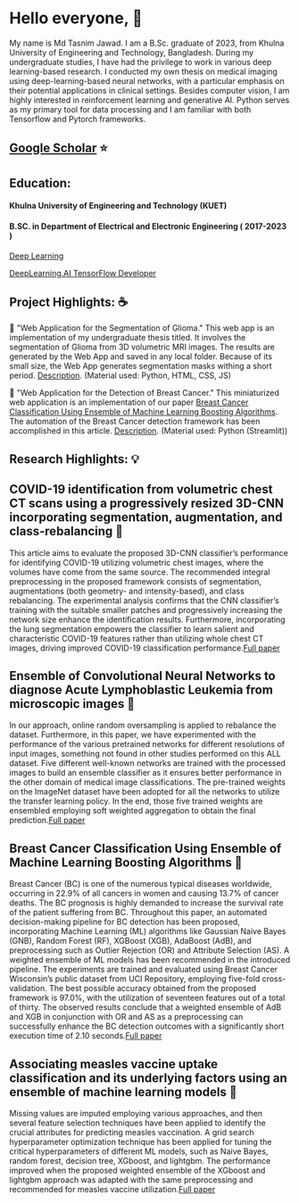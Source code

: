 
<!--
**006jawad/006jawad** is a ✨ _special_ ✨ repository because its `README.md` (this file) appears on your GitHub profile.

Here are some ideas to get you started:

- 🔭 I’m currently working on the application of Swin-Transformer.


- 🌱 I’m currently learning Django.



- 👯 I’m looking to collaborate on ...
- 🤔 I’m looking for help with ...
- 💬 Ask me about ...
- 📫 How to reach me: <https://www.facebook.com/jawad.eee06.17>
- 😄 Pronouns: ...
- ⚡ Fun fact: I also love music and I can play the guitar.
-->

# Hello everyone, :wave:
My name is Md Tasnim Jawad. I am a B.Sc. graduate of 2023, from Khulna University of Engineering and Technology, Bangladesh. During my undergraduate studies, I have had the privilege to work in various deep learning-based research. I conducted my own thesis on medical imaging using deep-learning-based neural networks, with a particular emphasis on their potential applications in clinical settings. Besides computer vision, I am highly interested in reinforcement learning and generative AI. Python serves as my primary tool for data processing and I am familiar with both Tensorflow and Pytorch frameworks.

## [Google Scholar](https://scholar.google.com/citations?view_op=list_works&hl=en&user=6VOwVbwAAAAJ)  :star:

<!-- # My Work Experience:
My Work Experience:
Various online courses were my first introduction to Deep Learning. I have been learning and practicing new skills to combat various challenges. Various blogs and online platforms like Kaggle have also been useful in learning the basics. In my University, apart from being an undergrad, I have been working as a Research Assistant under the supervision of [Kamrul Hasan](https://scholar.google.com/citations?user=36WXELIAAAAJ&hl=en) for almost two years. A part of one of my incompleted project is highlighted below. -->


## Education:

#### Khulna University of Engineering and Technology (KUET)
#### B.SC. in Department of Electrical and Electronic Engineering ( 2017-2023 )


[Deep Learning](https://coursera.org/share/11a46e0c1046b141e3d788b8e8b44478)

[DeepLearning.AI TensorFlow Developer](https://coursera.org/share/032440a89d0a56813a7e3af3d3d98afc)

## Project Highlights: :coffee:

:rocket: "Web Application for the Segmentation of Glioma."
This web app is an implementation of my undergraduate thesis titled. It involves the segmentation of Glioma from 3D volumetric MRI images. The results are generated by the Web App and saved in any local folder. Because of its small size, the Web App generates segmentation masks withing a short period. [Description](https://github.com/006jawad/GSNet). (Material used: Python, HTML, CSS, JS)

🌱 "Web Application for the Detection of Breast Cancer."
This miniaturized web application is an implementation of our paper [Breast Cancer Classification Using Ensemble of Machine Learning Boosting Algorithms](https://ieeexplore.ieee.org/abstract/document/9524617). The automation of the Breast Cancer detection framework has been accomplished in this article. [Description](https://github.com/006jawad/Breast-Cancer-Classification). (Material used: Python (Streamlit))

## Research Highlights: :bulb:
## COVID-19 identification from volumetric chest CT scans using a progressively resized 3D-CNN incorporating segmentation, augmentation, and class-rebalancing :paperclip:

This article aims to evaluate the proposed 3D-CNN classifier’s performance for identifying COVID-19 utilizing volumetric chest images, where the volumes have come from the same source. The recommended integral preprocessing in the proposed framework consists of segmentation, augmentations (both geometry- and intensity-based), and class rebalancing.  The experimental analysis confirms that the CNN classifier’s training with the suitable smaller patches and progressively increasing the network size enhance the identification results. Furthermore, incorporating the lung segmentation empowers the classifier to learn salient and characteristic COVID-19 features rather than utilizing whole chest CT images, driving improved COVID-19 classification performance.[Full paper](https://www.sciencedirect.com/science/article/pii/S235291482100191X)

## Ensemble of Convolutional Neural Networks to diagnose Acute Lymphoblastic Leukemia from microscopic images :paperclip:
In our approach, online random oversampling is applied to rebalance the dataset. Furthermore, in this paper, we have experimented with the performance of the various pretrained networks for different resolutions of input images, something not found in other studies performed on this ALL dataset. Five different well-known networks are trained with the processed images to build an ensemble classifier as it ensures better performance in the other domain of medical image classifications. The pre-trained weights on the ImageNet dataset have been adopted for all the networks to utilize the transfer learning policy. In the end, those five trained weights are ensembled employing soft weighted aggregation to obtain the final prediction.[Full paper](https://www.sciencedirect.com/science/article/pii/S235291482100263X)

## Breast Cancer Classification Using Ensemble of Machine Learning Boosting Algorithms :paperclip:
Breast Cancer (BC) is one of the numerous typical diseases worldwide, occurring in 22.9% of all cancers in women and causing 13.7% of cancer deaths. The BC prognosis is highly demanded to increase the survival rate of the patient suffering from BC. Throughout this paper, an automated decision-making pipeline for BC detection has been proposed, incorporating Machine Learning (ML) algorithms like Gaussian Naive Bayes (GNB), Random Forest (RF), XGBoost (XGB), AdaBoost (AdB), and preprocessing such as Outlier Rejection (OR) and Attribute Selection (AS). A weighted ensemble of ML models has been recommended in the introduced pipeline. The experiments are trained and evaluated using Breast Cancer Wisconsin’s public dataset from UCI Repository, employing five-fold cross-validation. The best possible accuracy obtained from the proposed framework is 97.0%, with the utilization of seventeen features out of a total of thirty. The observed results conclude that a weighted ensemble of AdB and XGB in conjunction with OR and AS as a preprocessing can successfully enhance the BC detection outcomes with a significantly short execution time of 2.10 seconds.[Full paper](https://ieeexplore.ieee.org/document/9850750)

## Associating measles vaccine uptake classification and its underlying factors using an ensemble of machine learning models :paperclip:
Missing values are imputed employing various approaches, and then several feature selection techniques have been applied to identify the crucial attributes for predicting measles vaccination. A grid search hyperparameter optimization technique has been applied for tuning the critical hyperparameters of different ML models, such as Naive Bayes, random forest, decision tree, XGboost, and lightgbm. The performance improved when the proposed weighted ensemble of the XGboost and lightgbm approach was adapted with the same preprocessing and recommended for measles vaccine utilization.[Full paper](https://ieeexplore.ieee.org/abstract/document/9524617)





